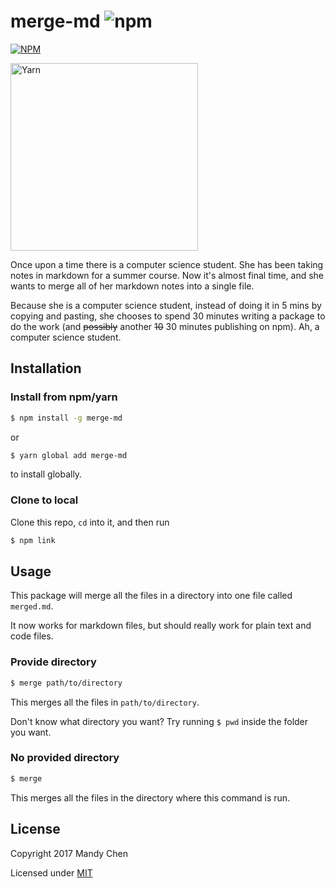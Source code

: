 # merge-md 	![npm](https://img.shields.io/npm/dt/merge-md.svg)

[![NPM](https://nodei.co/npm/merge-md.png?compact=true)](https://www.npmjs.com/package/merge-md)

<a href="https://yarnpkg.com/en/package/merge-md">
  <img alt="Yarn" src="https://i.imgur.com/HxYZTl8.png" width="300">
</a>


Once upon a time there is a computer science student. She has been taking notes in markdown for a summer course. Now it's almost final time, and she wants to merge all of her markdown notes into a single file.

Because she is a computer science student, instead of doing it in 5 mins by copying and pasting, she chooses to spend 30 minutes writing a package to do the work (and ~~possibly~~ another ~~10~~ 30 minutes publishing on npm). Ah, a computer science student.

## Installation

### Install from npm/yarn

```bash
$ npm install -g merge-md
```

or

```bash
$ yarn global add merge-md
```

to install globally.

### Clone to local

Clone this repo, `cd` into it, and then run

```bash
$ npm link
```

## Usage

This package will merge all the files in a directory into one file called `merged.md`.

It now works for markdown files, but should really work for plain text and code files.

### Provide directory

```bash
$ merge path/to/directory
```

This merges all the files in `path/to/directory`.

Don't know what directory you want? Try running `$ pwd` inside the folder you want.

### No provided directory

```bash
$ merge
```

This merges all the files in the directory where this command is run.

## License

Copyright 2017 Mandy Chen

Licensed under [MIT](./license)
